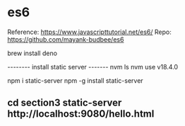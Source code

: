 # es6

Reference: https://www.javascripttutorial.net/es6/
Repo: https://github.com/mayank-budbee/es6

brew install deno

-------- install static server -------
nvm ls
nvm use v18.4.0

npm i static-server
npm -g install static-server

cd section3 
static-server
http://localhost:9080/hello.html
----------------------------------------


